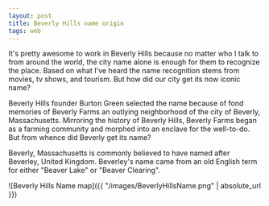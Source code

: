 ```yaml
---
layout: post
title: Beverly Hills name origin
tags: web
---
```


It's pretty awesome to work in Beverly Hills because no matter who I talk to from around the world, the city name alone is enough for them to recognize the place. Based on what I've heard the name recognition stems from movies, tv shows, and tourism. But how did our city get its now iconic name?

Beverly Hills founder Burton Green selected the name because of fond memories of Beverly Farms an outlying neighborhood of the city of Beverly, Massachusetts. Mirroring the history of Beverly Hills, Beverly Farms began as a farming community and morphed into an enclave for the well-to-do. But from whence did Beverly get its name?

Beverly, Massachusetts is commonly believed to have named after Beverley, United Kingdom. Beverley's name came from an old English term for either "Beaver Lake" or "Beaver Clearing".

![Beverly Hills Name map]({{ "/images/BeverlyHillsName.png" | absolute_url }})